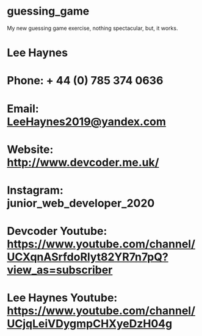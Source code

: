 # guessing_game
My new guessing game exercise, nothing spectacular, but, it works.
# Lee Haynes
# Phone: + 44 (0) 785 374 0636
# Email: LeeHaynes2019@yandex.com
# Website: http://www.devcoder.me.uk/
# Instagram: junior_web_developer_2020
# Devcoder Youtube: https://www.youtube.com/channel/UCXqnASrfdoRlyt82YR7n7pQ?view_as=subscriber
# Lee Haynes Youtube: https://www.youtube.com/channel/UCjqLeiVDygmpCHXyeDzH04g
